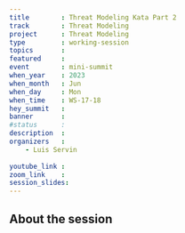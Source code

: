 ```yaml
---
title        : Threat Modeling Kata Part 2
track        : Threat Modeling
project      : Threat Modeling
type         : working-session
topics       : 
featured     :
event        : mini-summit
when_year    : 2023
when_month   : Jun
when_day     : Mon
when_time    : WS-17-18
hey_summit   : 
banner       : 
#status      : 
description  :
organizers   :
    - Luis Servin
    
youtube_link : 
zoom_link    : 
session_slides:
---
```

    
## About the session
 
